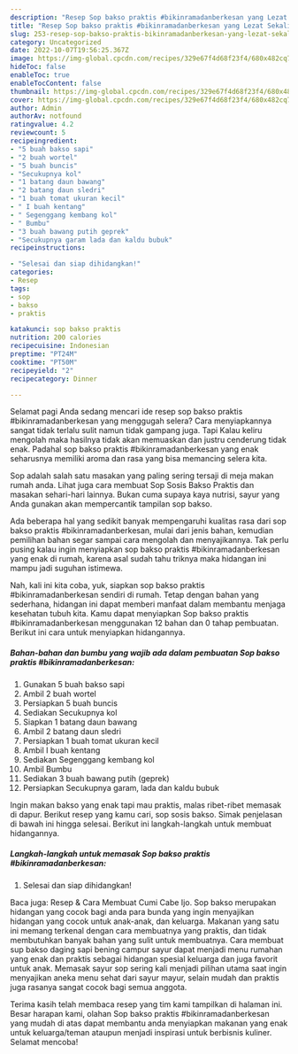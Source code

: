 ```yaml
---
description: "Resep Sop bakso praktis #bikinramadanberkesan yang Lezat Sekali"
title: "Resep Sop bakso praktis #bikinramadanberkesan yang Lezat Sekali"
slug: 253-resep-sop-bakso-praktis-bikinramadanberkesan-yang-lezat-sekali
category: Uncategorized
date: 2022-10-07T19:56:25.367Z
image: https://img-global.cpcdn.com/recipes/329e67f4d68f23f4/680x482cq70/sop-bakso-praktis-bikinramadanberkesan-foto-resep-utama.jpg
hideToc: false
enableToc: true
enableTocContent: false
thumbnail: https://img-global.cpcdn.com/recipes/329e67f4d68f23f4/680x482cq70/sop-bakso-praktis-bikinramadanberkesan-foto-resep-utama.jpg
cover: https://img-global.cpcdn.com/recipes/329e67f4d68f23f4/680x482cq70/sop-bakso-praktis-bikinramadanberkesan-foto-resep-utama.jpg
author: Admin
authorAv: notfound
ratingvalue: 4.2
reviewcount: 5
recipeingredient:
- "5 buah bakso sapi"
- "2 buah wortel"
- "5 buah buncis"
- "Secukupnya kol"
- "1 batang daun bawang"
- "2 batang daun sledri"
- "1 buah tomat ukuran kecil"
- " I buah kentang"
- " Segenggang kembang kol"
- " Bumbu"
- "3 buah bawang putih geprek"
- "Secukupnya garam lada dan kaldu bubuk"
recipeinstructions:

- "Selesai dan siap dihidangkan!"
categories:
- Resep
tags:
- sop
- bakso
- praktis

katakunci: sop bakso praktis 
nutrition: 200 calories
recipecuisine: Indonesian
preptime: "PT24M"
cooktime: "PT50M"
recipeyield: "2"
recipecategory: Dinner

---
```



Selamat pagi Anda sedang mencari ide resep sop bakso praktis #bikinramadanberkesan yang menggugah selera? Cara menyiapkannya sangat tidak terlalu sulit namun tidak gampang juga. Tapi Kalau keliru mengolah maka hasilnya tidak akan memuaskan dan justru cenderung tidak enak. Padahal sop bakso praktis #bikinramadanberkesan yang enak seharusnya memiliki aroma dan rasa yang bisa memancing selera kita.


Sop adalah salah satu masakan yang paling sering tersaji di meja makan rumah anda. Lihat juga cara membuat Sop Sosis Bakso Praktis dan masakan sehari-hari lainnya. Bukan cuma supaya kaya nutrisi, sayur yang Anda gunakan akan mempercantik tampilan sop bakso.

Ada beberapa hal yang sedikit banyak mempengaruhi kualitas rasa dari sop bakso praktis #bikinramadanberkesan, mulai dari jenis bahan, kemudian pemilihan bahan segar sampai cara mengolah dan menyajikannya. Tak perlu pusing kalau ingin menyiapkan sop bakso praktis #bikinramadanberkesan yang enak di rumah, karena asal sudah tahu triknya maka hidangan ini mampu jadi suguhan istimewa.


Nah, kali ini kita coba, yuk, siapkan sop bakso praktis #bikinramadanberkesan sendiri di rumah. Tetap dengan bahan yang sederhana, hidangan ini dapat memberi manfaat dalam membantu menjaga kesehatan tubuh kita. Kamu dapat menyiapkan Sop bakso praktis #bikinramadanberkesan menggunakan 12 bahan dan 0 tahap pembuatan. Berikut ini cara untuk menyiapkan hidangannya.

<!--inarticleads1-->

##### Bahan-bahan dan bumbu yang wajib ada dalam pembuatan Sop bakso praktis #bikinramadanberkesan:

1. Gunakan 5 buah bakso sapi
1. Ambil 2 buah wortel
1. Persiapkan 5 buah buncis
1. Sediakan Secukupnya kol
1. Siapkan 1 batang daun bawang
1. Ambil 2 batang daun sledri
1. Persiapkan 1 buah tomat ukuran kecil
1. Ambil  I buah kentang
1. Sediakan  Segenggang kembang kol
1. Ambil  Bumbu
1. Sediakan 3 buah bawang putih (geprek)
1. Persiapkan Secukupnya garam, lada dan kaldu bubuk


Ingin makan bakso yang enak tapi mau praktis, malas ribet-ribet memasak di dapur. Berikut resep yang kamu cari, sop sosis bakso. Simak penjelasan di bawah ini hingga selesai. Berikut ini langkah-langkah untuk membuat hidangannya. 

<!--inarticleads2-->

##### Langkah-langkah untuk memasak Sop bakso praktis #bikinramadanberkesan:


1. Selesai dan siap dihidangkan!

Baca juga: Resep &amp; Cara Membuat Cumi Cabe Ijo. Sop bakso merupakan hidangan yang cocok bagi anda para bunda yang ingin menyajikan hidangan yang cocok untuk anak-anak, dan keluarga. Makanan yang satu ini memang terkenal dengan cara membuatnya yang praktis, dan tidak membutuhkan banyak bahan yang sulit untuk membuatnya. Cara membuat sup bakso daging sapi bening campur sayur dapat menjadi menu rumahan yang enak dan praktis sebagai hidangan spesial keluarga dan juga favorit untuk anak. Memasak sayur sop sering kali menjadi pilihan utama saat ingin menyajikan aneka menu sehat dari sayur mayur, selain mudah dan praktis juga rasanya sangat cocok bagi semua anggota. 

Terima kasih telah membaca resep yang tim kami tampilkan di halaman ini. Besar harapan kami, olahan Sop bakso praktis #bikinramadanberkesan yang mudah di atas dapat membantu anda menyiapkan makanan yang enak untuk keluarga/teman ataupun menjadi inspirasi untuk berbisnis kuliner. Selamat mencoba!
